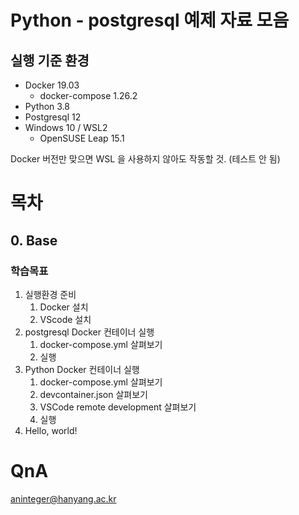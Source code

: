 # Python - postgresql 예제 자료 모음
## 실행 기준 환경
- Docker 19.03
  - docker-compose 1.26.2
- Python 3.8
- Postgresql 12
- Windows 10 / WSL2
  - OpenSUSE Leap 15.1

Docker 버전만 맞으면 WSL 을 사용하지 않아도 작동할 것. (테스트 안 됨)

# 목차

## 0. Base
### 학습목표
1. 실행환경 준비
    1. Docker 설치
    1. VScode 설치
1. postgresql Docker 컨테이너 실행
    1. docker-compose.yml 살펴보기
    1. 실행
1. Python Docker 컨테이너 실행
    1. docker-compose.yml 살펴보기
    1. devcontainer.json 살펴보기
    1. VSCode remote development 살펴보기
    1. 실행
1. Hello, world!

# QnA
aninteger@hanyang.ac.kr